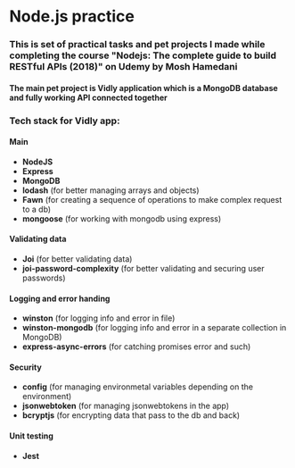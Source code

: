 # Node.js practice
### This is set of practical tasks and pet projects I made while completing the course "Nodejs: The complete guide to build RESTful APIs (2018)" on Udemy by Mosh Hamedani
#### The main pet project is Vidly application which is a MongoDB database and fully working API connected together
### Tech stack for Vidly app:
#### Main
- **NodeJS**
- **Express**
- **MongoDB**
- **lodash** (for better managing arrays and objects)
- **Fawn** (for creating a sequence of operations to make complex request to a db)
- **mongoose** (for working with mongodb using express)

#### Validating data
- **Joi** (for better validating data)
- **joi-password-complexity** (for better validating and securing user passwords)

#### Logging and error handing
- **winston** (for logging info and error in file)
- **winston-mongodb** (for logging info and error in a separate collection in MongoDB)
- **express-async-errors** (for catching promises error and such)

#### Security
- **config** (for managing environmetal variables depending on the environment)
- **jsonwebtoken** (for managing jsonwebtokens in the app)
- **bcryptjs** (for encrypting data that pass to the db and back)

#### Unit testing
- **Jest**
